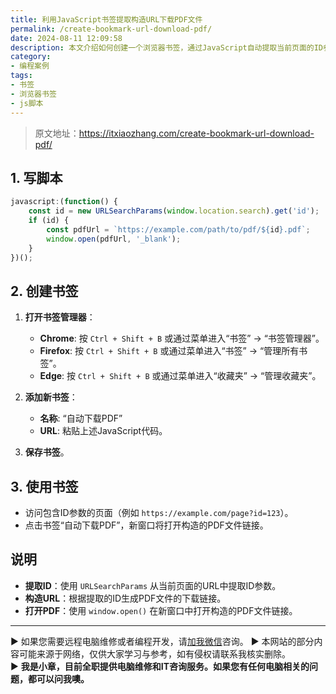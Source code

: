 ```yaml
---
title: 利用JavaScript书签提取构造URL下载PDF文件
permalink: /create-bookmark-url-download-pdf/
date: 2024-08-11 12:09:58
description: 本文介绍如何创建一个浏览器书签，通过JavaScript自动提取当前页面的ID参数，构造PDF文件的下载链接，并在新窗口中打开该链接。
category:
- 编程案例
tags:
- 书签
- 浏览器书签
- js脚本
---
```


> 原文地址：<https://itxiaozhang.com/create-bookmark-url-download-pdf/>  

## 1. 写脚本

```javascript
javascript:(function() {
    const id = new URLSearchParams(window.location.search).get('id');
    if (id) {
        const pdfUrl = `https://example.com/path/to/pdf/${id}.pdf`;
        window.open(pdfUrl, '_blank');
    }
})();
```

## 2. 创建书签

1. **打开书签管理器**：
   - **Chrome**: 按 `Ctrl + Shift + B` 或通过菜单进入“书签” -> “书签管理器”。
   - **Firefox**: 按 `Ctrl + Shift + B` 或通过菜单进入“书签” -> “管理所有书签”。
   - **Edge**: 按 `Ctrl + Shift + B` 或通过菜单进入“收藏夹” -> “管理收藏夹”。

2. **添加新书签**：
   - **名称**: “自动下载PDF”
   - **URL**: 粘贴上述JavaScript代码。

3. **保存书签**。

## 3. 使用书签

- 访问包含ID参数的页面（例如 `https://example.com/page?id=123`）。
- 点击书签“自动下载PDF”，新窗口将打开构造的PDF文件链接。

## 说明

- **提取ID**：使用 `URLSearchParams` 从当前页面的URL中提取ID参数。
- **构造URL**：根据提取的ID生成PDF文件的下载链接。
- **打开PDF**：使用 `window.open()` 在新窗口中打开构造的PDF文件链接。

---
▶ 如果您需要远程电脑维修或者编程开发，请[加我微信](https://itxiaozhang.netlify.app/)咨询。 
▶ 本网站的部分内容可能来源于网络，仅供大家学习与参考，如有侵权请联系我核实删除。  
▶ **我是小章，目前全职提供电脑维修和IT咨询服务。如果您有任何电脑相关的问题，都可以问我噢。**  
